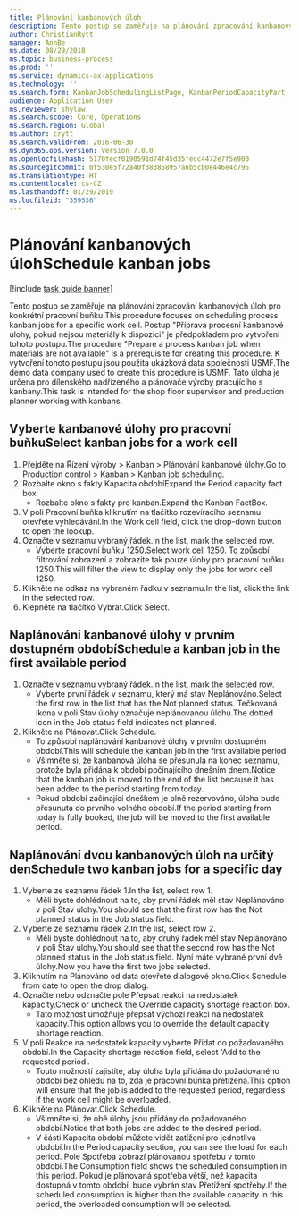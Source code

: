 ```yaml
---
title: Plánování kanbanových úloh
description: Tento postup se zaměřuje na plánování zpracování kanbanových úloh pro konkrétní pracovní buňku.
author: ChristianRytt
manager: AnnBe
ms.date: 08/29/2018
ms.topic: business-process
ms.prod: ''
ms.service: dynamics-ax-applications
ms.technology: ''
ms.search.form: KanbanJobSchedulingListPage, KanbanPeriodCapacityPart, SysLookupMultiSelectGrid, KanbanBoardScheduleJobForward
audience: Application User
ms.reviewer: shylaw
ms.search.scope: Core, Operations
ms.search.region: Global
ms.author: crytt
ms.search.validFrom: 2016-06-30
ms.dyn365.ops.version: Version 7.0.0
ms.openlocfilehash: 5170fecf0190591d74f45d35fecc4472e7f5e900
ms.sourcegitcommit: 0f530e5f72a40f383868957a6b5cb0e446e4c795
ms.translationtype: HT
ms.contentlocale: cs-CZ
ms.lasthandoff: 01/29/2019
ms.locfileid: "359536"
---
```

# <a name="schedule-kanban-jobs"></a><span data-ttu-id="17d24-103">Plánování kanbanových úloh</span><span class="sxs-lookup"><span data-stu-id="17d24-103">Schedule kanban jobs</span></span>

[!include [task guide banner](../../includes/task-guide-banner.md)]

<span data-ttu-id="17d24-104">Tento postup se zaměřuje na plánování zpracování kanbanových úloh pro konkrétní pracovní buňku.</span><span class="sxs-lookup"><span data-stu-id="17d24-104">This procedure focuses on scheduling process kanban jobs for a specific work cell.</span></span> <span data-ttu-id="17d24-105">Postup "Příprava procesní kanbanové úlohy, pokud nejsou materiály k dispozici" je předpokladem pro vytvoření tohoto postupu.</span><span class="sxs-lookup"><span data-stu-id="17d24-105">The procedure "Prepare a process kanban job when materials are not available" is a prerequisite for creating this procedure.</span></span> <span data-ttu-id="17d24-106">K vytvoření tohoto postupu jsou použita ukázková data společnosti USMF.</span><span class="sxs-lookup"><span data-stu-id="17d24-106">The demo data company used to create this procedure is USMF.</span></span> <span data-ttu-id="17d24-107">Tato úloha je určena pro dílenského nadřízeného a plánovače výroby pracujícího s kanbany.</span><span class="sxs-lookup"><span data-stu-id="17d24-107">This task is intended for the shop floor supervisor and production planner working with kanbans.</span></span>


## <a name="select-kanban-jobs-for-a-work-cell"></a><span data-ttu-id="17d24-108">Vyberte kanbanové úlohy pro pracovní buňku</span><span class="sxs-lookup"><span data-stu-id="17d24-108">Select kanban jobs for a work cell</span></span>
1. <span data-ttu-id="17d24-109">Přejděte na Řízení výroby > Kanban > Plánování kanbanové úlohy.</span><span class="sxs-lookup"><span data-stu-id="17d24-109">Go to Production control > Kanban > Kanban job scheduling.</span></span>
2. <span data-ttu-id="17d24-110">Rozbalte okno s fakty Kapacita období</span><span class="sxs-lookup"><span data-stu-id="17d24-110">Expand the Period capacity fact box</span></span>
    * <span data-ttu-id="17d24-111">Rozbalte okno s fakty pro kanban.</span><span class="sxs-lookup"><span data-stu-id="17d24-111">Expand the Kanban FactBox.</span></span>  
3. <span data-ttu-id="17d24-112">V poli Pracovní buňka kliknutím na tlačítko rozevíracího seznamu otevřete vyhledávání.</span><span class="sxs-lookup"><span data-stu-id="17d24-112">In the Work cell field, click the drop-down button to open the lookup.</span></span>
4. <span data-ttu-id="17d24-113">Označte v seznamu vybraný řádek.</span><span class="sxs-lookup"><span data-stu-id="17d24-113">In the list, mark the selected row.</span></span>
    * <span data-ttu-id="17d24-114">Vyberte pracovní buňku 1250.</span><span class="sxs-lookup"><span data-stu-id="17d24-114">Select work cell 1250.</span></span> <span data-ttu-id="17d24-115">To způsobí filtrování zobrazení a zobrazíte tak pouze úlohy pro pracovní buňku 1250.</span><span class="sxs-lookup"><span data-stu-id="17d24-115">This will filter the view to display only the jobs for work cell 1250.</span></span>  
5. <span data-ttu-id="17d24-116">Klikněte na odkaz na vybraném řádku v seznamu.</span><span class="sxs-lookup"><span data-stu-id="17d24-116">In the list, click the link in the selected row.</span></span>
6. <span data-ttu-id="17d24-117">Klepněte na tlačítko Vybrat.</span><span class="sxs-lookup"><span data-stu-id="17d24-117">Click Select.</span></span>

## <a name="schedule-a-kanban-job-in-the-first-available-period"></a><span data-ttu-id="17d24-118">Naplánování kanbanové úlohy v prvním dostupném období</span><span class="sxs-lookup"><span data-stu-id="17d24-118">Schedule a kanban job in the first available period</span></span>
1. <span data-ttu-id="17d24-119">Označte v seznamu vybraný řádek.</span><span class="sxs-lookup"><span data-stu-id="17d24-119">In the list, mark the selected row.</span></span>
    * <span data-ttu-id="17d24-120">Vyberte první řádek v seznamu, který má stav Neplánováno.</span><span class="sxs-lookup"><span data-stu-id="17d24-120">Select the first row in the list that has the Not planned status.</span></span> <span data-ttu-id="17d24-121">Tečkovaná ikona v poli Stav úlohy označuje neplánovanou úlohu.</span><span class="sxs-lookup"><span data-stu-id="17d24-121">The dotted icon in the Job status field indicates not planned.</span></span>  
2. <span data-ttu-id="17d24-122">Klikněte na Plánovat.</span><span class="sxs-lookup"><span data-stu-id="17d24-122">Click Schedule.</span></span>
    * <span data-ttu-id="17d24-123">To způsobí naplánování kanbanové úlohy v prvním dostupném období.</span><span class="sxs-lookup"><span data-stu-id="17d24-123">This will schedule the kanban job in the first available period.</span></span>  
    * <span data-ttu-id="17d24-124">Všimněte si, že kanbanová úloha se přesunula na konec seznamu, protože byla přidána k období počínajícího dnešním dnem.</span><span class="sxs-lookup"><span data-stu-id="17d24-124">Notice that the kanban job is moved to the end of the list because it has been added to the period starting from today.</span></span>  
    * <span data-ttu-id="17d24-125">Pokud období začínající dneškem je plně rezervováno, úloha bude přesunuta do prvního volného období.</span><span class="sxs-lookup"><span data-stu-id="17d24-125">If the period starting from today is fully booked, the job will be moved to the first available period.</span></span>  

## <a name="schedule-two-kanban-jobs-for-a-specific-day"></a><span data-ttu-id="17d24-126">Naplánování dvou kanbanových úloh na určitý den</span><span class="sxs-lookup"><span data-stu-id="17d24-126">Schedule two kanban jobs for a specific day</span></span>
1. <span data-ttu-id="17d24-127">Vyberte ze seznamu řádek 1.</span><span class="sxs-lookup"><span data-stu-id="17d24-127">In the list, select row 1.</span></span>
    * <span data-ttu-id="17d24-128">Měli byste dohlédnout na to, aby první řádek měl stav Neplánováno v poli Stav úlohy.</span><span class="sxs-lookup"><span data-stu-id="17d24-128">You should see that the first row has the Not planned status in the Job status field.</span></span>  
2. <span data-ttu-id="17d24-129">Vyberte ze seznamu řádek 2.</span><span class="sxs-lookup"><span data-stu-id="17d24-129">In the list, select row 2.</span></span>
    * <span data-ttu-id="17d24-130">Měli byste dohlédnout na to, aby druhý řádek měl stav Neplánováno v poli Stav úlohy.</span><span class="sxs-lookup"><span data-stu-id="17d24-130">You should see that the second row has the Not planned status in the Job status field.</span></span> <span data-ttu-id="17d24-131">Nyní máte vybrané první dvě úlohy.</span><span class="sxs-lookup"><span data-stu-id="17d24-131">Now you have the first two jobs selected.</span></span>  
3. <span data-ttu-id="17d24-132">Kliknutím na Plánováno od data otevřete dialogové okno.</span><span class="sxs-lookup"><span data-stu-id="17d24-132">Click Schedule from date to open the drop dialog.</span></span>
4. <span data-ttu-id="17d24-133">Označte nebo odznačte pole Přepsat reakci na nedostatek kapacity.</span><span class="sxs-lookup"><span data-stu-id="17d24-133">Check or uncheck the Override capacity shortage reaction box.</span></span>
    * <span data-ttu-id="17d24-134">Tato možnost umožňuje přepsat výchozí reakci na nedostatek kapacity.</span><span class="sxs-lookup"><span data-stu-id="17d24-134">This option allows you to override the default capacity shortage reaction.</span></span>  
5. <span data-ttu-id="17d24-135">V poli Reakce na nedostatek kapacity vyberte Přidat do požadovaného období.</span><span class="sxs-lookup"><span data-stu-id="17d24-135">In the Capacity shortage reaction field, select 'Add to the requested period'.</span></span>
    * <span data-ttu-id="17d24-136">Touto možností zajistíte, aby úloha byla přidána do požadovaného období bez ohledu na to, zda je pracovní buňka přetížena.</span><span class="sxs-lookup"><span data-stu-id="17d24-136">This option will ensure that the job is added to the requested period, regardless if the work cell might be overloaded.</span></span>  
6. <span data-ttu-id="17d24-137">Klikněte na Plánovat.</span><span class="sxs-lookup"><span data-stu-id="17d24-137">Click Schedule.</span></span>
    * <span data-ttu-id="17d24-138">Všimněte si, že obě úlohy jsou přidány do požadovaného období.</span><span class="sxs-lookup"><span data-stu-id="17d24-138">Notice that both jobs are added to the desired period.</span></span>  
    * <span data-ttu-id="17d24-139">V části Kapacita období můžete vidět zatížení pro jednotlivá období.</span><span class="sxs-lookup"><span data-stu-id="17d24-139">In the Period capacity section, you can see the load for each period.</span></span> <span data-ttu-id="17d24-140">Pole Spotřeba zobrazí plánovanou spotřebu v tomto období.</span><span class="sxs-lookup"><span data-stu-id="17d24-140">The Consumption field shows the scheduled consumption in this period.</span></span> <span data-ttu-id="17d24-141">Pokud je plánovaná spotřeba větší, než kapacita dostupná v tomto období, bude vybrán stav Přetížení spotřeby.</span><span class="sxs-lookup"><span data-stu-id="17d24-141">If the scheduled consumption is higher than the available capacity in this period, the overloaded consumption will be selected.</span></span>  

